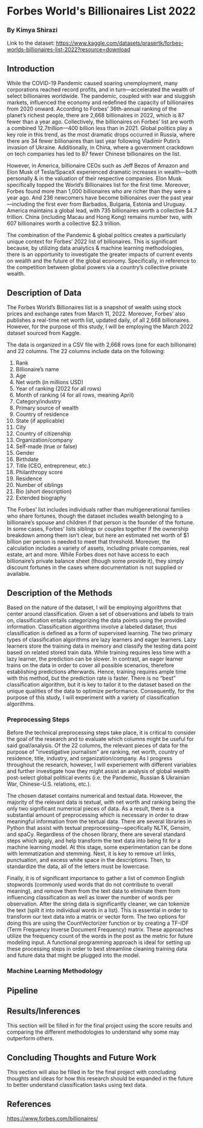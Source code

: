 # Forbes World's Billionaires List 2022
### By Kimya Shirazi 

Link to the dataset:
https://www.kaggle.com/datasets/prasertk/forbes-worlds-billionaires-list-2022?resource=download

## Introduction

While the COVID-19 Pandemic caused soaring unemployment, many corporations reached record profits, and in turn—accelerated the wealth of select billionaires worldwide. The pandemic, coupled with war and sluggish markets, influenced the economy and redefined the capacity of billionaires from 2020 onward. According to Forbes’ 36th-annual ranking of the planet’s richest people, there are 2,668 billionaires in 2022, which is 87 fewer than a year ago. Collectively, the billionaires on Forbes’ list are worth a combined $12.7 trillion—$400 billion less than in 2021. Global politics play a key role in this trend, as the most dramatic drops occurred in Russia, where there are 34 fewer billionaires than last year following Vladimir Putin’s invasion of Ukraine. Additionally, in China, where a government crackdown on tech companies has led to 87 fewer Chinese billionaires on the list. 

However, in America, billionaire CEOs such as Jeff Bezos of Amazon and Elon Musk of Tesla/SpaceX experienced dramatic increases in wealth—both personally & in the valuation of their respective companies. Elon Musk specifically topped the World’s Billionaires list for the first time. Moreover, Forbes found more than 1,000 billionaires who are richer than they were a year ago. And 236 newcomers have become billionaires over the past year—including the first ever from Barbados, Bulgaria, Estonia and Uruguay. America maintains a global lead, with 735 billionaires worth a collective $4.7 trillion. China (including Macau and Hong Kong) remains number two, with 607 billionaires worth a collective $2.3 trillion. 

The combination of the Pandemic & global politics creates a particularly unique context for Forbes’ 2022 list of billionaires. This is significant because, by utilizing data analytics & machine learning methodologies, there is an opportunity to investigate the greater impacts of current events on wealth and the future of the global economy. Specifically, in reference to the competition between global powers via a country’s collective private wealth. 

## Description of Data

The Forbes World’s Billionaires list is a snapshot of wealth using stock prices and exchange rates from March 11, 2022. Moreover, Forbes’ also publishes a real-time net worth list, updated daily, of all 2,668 billionaires. However, for the purpose of this study, I will be employing the March 2022 dataset sourced from Kaggle. 

The data is organized in a CSV file with 2,668 rows (one for each billionaire) and 22 columns. The 22 columns include data on the following:

1. Rank
2. Billionaire’s name 
3. Age
4. Net worth (in millions USD)
5. Year of ranking (2022 for all rows)
6. Month of ranking (4 for all rows, meaning April)
7. Category/industry
8. Primary source of wealth 
9. Country of residence
10. State (if applicable)
11. City 
12. Country of citizenship
13. Organization/company
14. Self-made (true or false)
15. Gender
16. Birthdate 
17. Title (CEO, entrepreneur, etc.)
18. Philanthropy score 
19. Residence
20. Number of siblings
21. Bio (short description)
22. Extended biography 

The Forbes’ list includes individuals rather than multigenerational families who share fortunes, though the dataset includes wealth belonging to a billionaire’s spouse and children if that person is the founder of the fortune. In some cases, Forbes’ lists siblings or couples together if the ownership breakdown among them isn’t clear, but here an estimated net worth of $1 billion per person is needed to meet that threshold. Moreover, the calculation includes a variety of assets, including private companies, real estate, art and more. While Forbes does not have access to each billionaire’s private balance sheet (though some provide it), they simply discount fortunes in the cases where documentation is not supplied or available. 

## Description of the Methods

Based on the nature of the dataset, I will be employing algorithms that center around classification. Given a set of observations and labels to train on, classification entails categorizing the data points using the provided information. Classification algorithms involve a labeled dataset, thus classification is defined as a form of supervised learning. The two primary types of classification algorithms are lazy learners and eager learners. Lazy learners store the training data in memory and classify the testing data point based on related stored train data. While training requires less time with a lazy learner, the prediction can be slower. In contrast, an eager learner trains on the data in order to cover all possible scenarios, therefore establishing predictions afterwards. Hence, training requires ample time with this method, but the prediction rate is faster. There is no “best” classification algorithm, but it is key to tailor it to the dataset based on the unique qualities of the data to optimize performance. Consequently, for the purpose of this study, I will experiment with a variety of classification algorithms.  

### Preprocessing Steps

Before the technical preprocessing steps take place, it is critical to consider the goal of the research and to evaluate which columns might be useful for said goal/analysis. Of the 22 columns, the relevant pieces of data for the purpose of "investigative journalism" are ranking, net worth, country of residence, title, industry, and organization/company. As I progress throughout the research, however, I will experiement with different variables and further investigate how they might assist an analysis of global wealth post-select global political events (i.e. the Pandemic, Russian & Ukrainian War, Chinese-U.S. relations, etc.). 

The chosen dataset contains numerical and textual data. However, the majority of the relevant data is textual, with net worth and ranking being the only two significant numerical pieces of data. As a result, there is a substantial amount of preprocessing which is necessary in order to draw meaningful information from the textual data. There are several libraries in Python that assist with textual preprocessing—specifically NLTK, Gensim, and spaCy. Regardless of the chosen library, there are several standard steps which apply, and help transform the text data into being fit for a machine learning model. At this stage, some experimentation can be done with lemmatization and stemming. Next, it is key to remove url links, punctuation, and excess white space in the descriptions. Then, to standardize the data, all of the letters must be lowercase. 

Finally, it is of significant importance to gather a list of common English stopwords (commonly used words that do not contribute to overall meaning), and remove them from the text data to eliminate them from influencing classification as well as lower the number of words per observation. After the string data is significantly cleaner, we can tokenize the text (split it into individual words in a list). This is essential in order to transform our text data into a matrix or vector form. The two options for doing this are using the CountVectorizer function or by creating a TF-IDF (Term Frequency Inverse Document Frequency) matrix. These approaches utilize the frequency count of the words in the post as the metric for future modeling input. A functional programming approach is ideal for setting up these processing steps in order to best streamline cleaning training data and future data that might be plugged into the model.

### Machine Learning Methodology 

## Pipeline

## Results/Inferences
This section will be filled in for the final project using the score results and comparing the different methodologies to understand why some may outperform others. 

## Concluding Thoughts and Future Work 
This section will also be filled in for the final project with concluding thoughts and ideas for how this research should be expanded in the future to better understand classification tasks using text data. 

## References 

https://www.forbes.com/billionaires/
